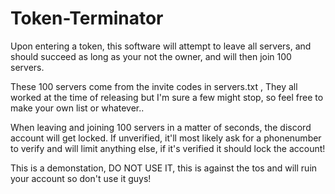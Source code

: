 # Token-Terminator

Upon entering a token, this software will attempt to leave all servers, and should succeed as long as your not the owner, and will then join 100 servers.

These 100 servers come from the invite codes in servers.txt , They all worked at the time of releasing but I'm sure a few might stop, so feel free to make your own list or whatever..

When leaving and joining 100 servers in a matter of seconds, the discord account will get locked. If unverified, it'll most likely ask for a phonenumber to verify and will limit anything else, if it's verified it should lock the account!

This is a demonstation, DO NOT USE IT, this is against the tos and will ruin your account so don't use it guys!
